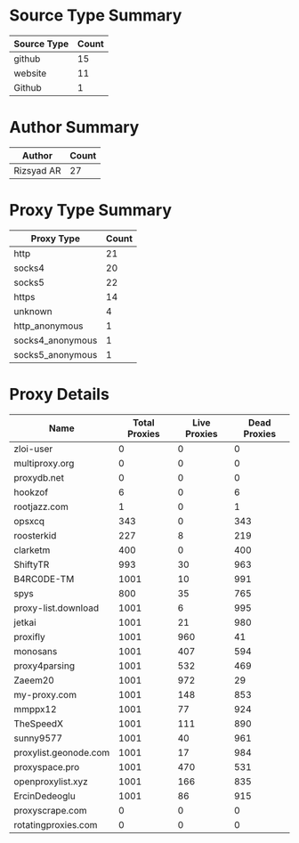 # Source Type Summary

| Source Type | Count |
|-------------|-------|
| github | 15 |
| website | 11 |
| Github | 1 |


# Author Summary

| Author | Count |
|--------|-------|
| Rizsyad AR | 27 |


# Proxy Type Summary

| Proxy Type | Count |
|------------|-------|
| http | 21 |
| socks4 | 20 |
| socks5 | 22 |
| https | 14 |
| unknown | 4 |
| http_anonymous | 1 |
| socks4_anonymous | 1 |
| socks5_anonymous | 1 |


# Proxy Details

| Name | Total Proxies | Live Proxies | Dead Proxies |
|------|---------------|--------------|---------------|
| zloi-user | 0 | 0 | 0 |
| multiproxy.org | 0 | 0 | 0 |
| proxydb.net | 0 | 0 | 0 |
| hookzof | 6 | 0 | 6 |
| rootjazz.com | 1 | 0 | 1 |
| opsxcq | 343 | 0 | 343 |
| roosterkid | 227 | 8 | 219 |
| clarketm | 400 | 0 | 400 |
| ShiftyTR | 993 | 30 | 963 |
| B4RC0DE-TM | 1001 | 10 | 991 |
| spys | 800 | 35 | 765 |
| proxy-list.download | 1001 | 6 | 995 |
| jetkai | 1001 | 21 | 980 |
| proxifly | 1001 | 960 | 41 |
| monosans | 1001 | 407 | 594 |
| proxy4parsing | 1001 | 532 | 469 |
| Zaeem20 | 1001 | 972 | 29 |
| my-proxy.com | 1001 | 148 | 853 |
| mmppx12 | 1001 | 77 | 924 |
| TheSpeedX | 1001 | 111 | 890 |
| sunny9577 | 1001 | 40 | 961 |
| proxylist.geonode.com | 1001 | 17 | 984 |
| proxyspace.pro | 1001 | 470 | 531 |
| openproxylist.xyz | 1001 | 166 | 835 |
| ErcinDedeoglu | 1001 | 86 | 915 |
| proxyscrape.com | 0 | 0 | 0 |
| rotatingproxies.com | 0 | 0 | 0 |
